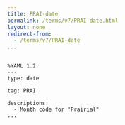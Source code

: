 ```yaml
---
title: PRAI-date
permalink: /terms/v7/PRAI-date.html
layout: none
redirect-from:
  - /terms/v7/PRAI-date
...
```


```

%YAML 1.2
---
type: date

tag: PRAI

descriptions:
  - Month code for "Prairial"
...

```